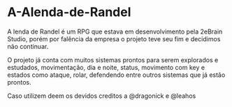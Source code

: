 # A-Alenda-de-Randel

A lenda de Randel é um RPG que estava em desenvolvimento pela 2eBrain Studio, porém por falência da empresa o projeto teve seu fim e decidimos não continuar.

O projeto já conta com muitos sistemas prontos para serem explorados e estudados, movimentação, dia e noite, status, movimento com key e estados como ataque, rolar, defendendo entre outros sistemas que já estão prontos.

Caso utilizem deem os devidos creditos a @dragonick e @leahos
